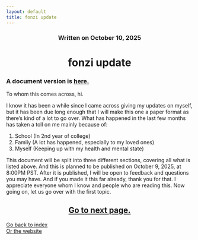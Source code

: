 ```yaml
---
layout: default
title: fonzi update
---
```

### <center>Written on October 10, 2025</center>

# <center> fonzi update </center>  

### A document version is [here.](https://docs.google.com/document/d/1O3_EdL1VGKYcETvROqyiCNNjPHRJ48e8WxD787TBR3I/edit?usp=sharing)

To whom this comes across, hi.  

I know it has been a while since I came across giving my updates on myself, but it has been due long enough that I will make this one a paper format as there’s kind of a lot to go over. What has happened in the last few months has taken a toll on me mainly because of:  

1. School (In 2nd year of college)
2. Family (A lot has happened, especially to my loved ones)
3. Myself (Keeping up with my health and mental state)  

This document will be split into three different sections, covering all what is listed above. And this is planned to be published on October 9, 2025, at 8:00PM PST. After it is published, I will be open to feedback and questions you may have. And if you made it this far already, thank you for that. I appreciate everyone whom I know and people who are reading this. Now going on, let us go over with the first topic.  

## <center> [Go to next page.](./school.md)

[Go back to index](./blog-index.md)  
[Or the website](https://17hoodies.github.io/fonzi/index.html)  
